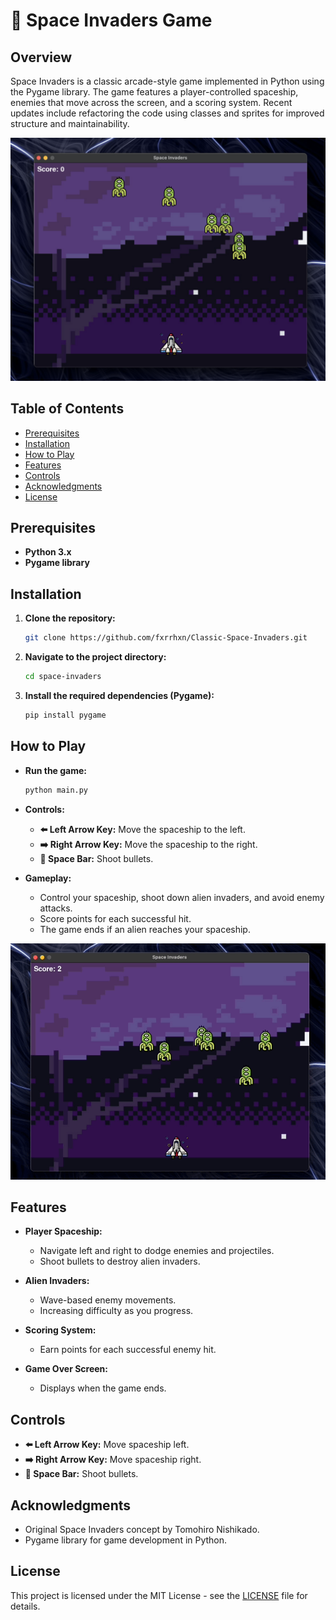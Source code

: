 # 🚀 Space Invaders Game

## Overview

Space Invaders is a classic arcade-style game implemented in Python using the Pygame library. The game features a player-controlled spaceship, enemies that move across the screen, and a scoring system. Recent updates include refactoring the code using classes and sprites for improved structure and maintainability.

![Space Invaders Screenshot](screenshot.png)

## Table of Contents

- [Prerequisites](#prerequisites)
- [Installation](#installation)
- [How to Play](#how-to-play)
- [Features](#features)
- [Controls](#controls)
- [Acknowledgments](#acknowledgments)
- [License](#license)

## Prerequisites

- **Python 3.x**
- **Pygame library**

## Installation

1. **Clone the repository:**

   ```bash
   git clone https://github.com/fxrrhxn/Classic-Space-Invaders.git
   ```

2. **Navigate to the project directory:**

   ```bash
   cd space-invaders
   ```

3. **Install the required dependencies (Pygame):**

   ```bash
   pip install pygame
   ```

## How to Play

- **Run the game:**

  ```bash
  python main.py
  ```

- **Controls:**

  - **⬅️ Left Arrow Key:** Move the spaceship to the left.
  - **➡️ Right Arrow Key:** Move the spaceship to the right.
  - **🚀 Space Bar:** Shoot bullets.

- **Gameplay:**
  - Control your spaceship, shoot down alien invaders, and avoid enemy attacks.
  - Score points for each successful hit.
  - The game ends if an alien reaches your spaceship.

![Gameplay Demo](gameplay.gif)

## Features

- **Player Spaceship:**

  - Navigate left and right to dodge enemies and projectiles.
  - Shoot bullets to destroy alien invaders.

- **Alien Invaders:**

  - Wave-based enemy movements.
  - Increasing difficulty as you progress.

- **Scoring System:**

  - Earn points for each successful enemy hit.

- **Game Over Screen:**
  - Displays when the game ends.

## Controls

- **⬅️ Left Arrow Key:** Move spaceship left.
- **➡️ Right Arrow Key:** Move spaceship right.
- **🚀 Space Bar:** Shoot bullets.

## Acknowledgments

- Original Space Invaders concept by Tomohiro Nishikado.
- Pygame library for game development in Python.

## License

This project is licensed under the MIT License - see the [LICENSE](LICENSE) file for details.
